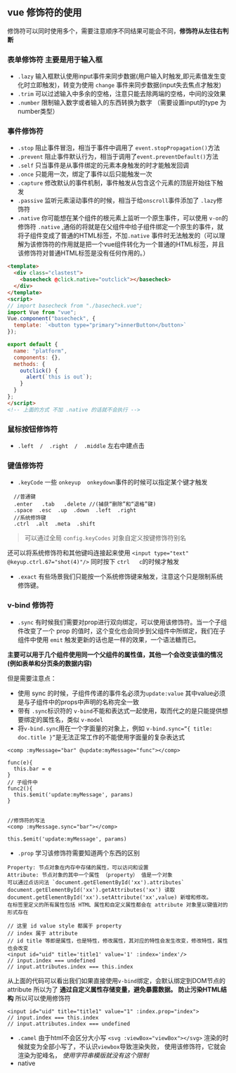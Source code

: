 ## vue 修饰符的使用

修饰符可以同时使用多个，需要注意顺序不同结果可能会不同，**修饰符从左往右判断**

### 表单修饰符 主要是用于输入框

- `.lazy` 输入框默认使用input事件来同步数据(用户输入时触发,即元素值发生变化时立即触发)，转变为使用 `change` 事件来同步数据(input失去焦点才触发)
- `.trim` 可以过滤输入中多余的空格，注意只能去除两端的空格，中间的没效果
- `.number` 限制输入数字或者输入的东西转换为数字  （需要设置input的type 为number类型）

### 事件修饰符

- `.stop` 阻止事件冒泡，相当于事件中调用了 `event.stopPropagation()`方法
- `.prevent` 阻止事件默认行为，相当于调用了`event.preventDefault()`方法
- `.self` 只当事件是从事件绑定的元素本身触发的时才能触发回调
- `.once` 只能用一次，绑定了事件以后只能触发一次
- `.capture` 修改默认的事件机制，事件触发从包含这个元素的顶层开始往下触发
- `.passive` 监听元素滚动事件的时候，相当于给`onscroll`事件添加了 `.lazy`修饰符
- `.native` 你可能想在某个组件的根元素上监听一个原生事件，可以使用 `v-on`的修饰符 `.native` ,通俗的将就是在父组件中给子组件绑定一个原生的事件，就将子组件变成了普通的HTML标签，不加`.native` 事件时无法触发的（可以理解为该修饰符的作用就是把一个vue组件转化为一个普通的HTML标签，并且该修饰符对普通HTML标签是没有任何作用的。）

```html
<template>
  <div class="clastest">
    <basecheck @click.native="outclick"></basecheck>
  </div>
</template>
<script>
// import basecheck from "./basecheck.vue";
import Vue from "vue";
Vue.component("basecheck", {
  template: `<button type="primary">innerButton</button>`
});

export default {
  name: "platform",
  components: {},
  methods: {
    outclick() {
      alert(`this is out`);
    }
  }
};
</script>
<!-- 上面的方式 不加 .native 的话就不会执行 -->
```



### 鼠标按钮修饰符

- `.left  /  .right  /  .middle`   左右中建点击

### 键值修饰符

- `.keyCode` 一些 `onkeyup  onkeydown`事件的时候可以指定某个键才触发

```
  //普通键
  .enter   .tab   .delete //(捕获“删除”和“退格”键)
  .space  .esc  .up  .down  .left  .right  
  //系统修饰键
  .ctrl  .alt  .meta  .shift  
```

> 可以通过全局 `config.keyCodes` 对象自定义按键修饰符别名

还可以将系统修饰符和其他键吗连接起来使用 `<input type="text" @keyup.ctrl.67="shot(4)"/>` 同时按下 `ctrl   c`的时候才触发

- `.exact` 有些场景我们只能按一个系统修饰键来触发，注意这个只是限制系统修饰键。

### v-bind 修饰符

- `.sync` 有时候我们需要对prop进行双向绑定，可以使用该修饰符。当一个子组件改变了一个 prop 的值时，这个变化也会同步到父组件中所绑定，我们在子组件中使用 `emit` 触发更新的话也是一样的效果，一个语法糖而已。

**主要可以用于几个组件使用同一个父组件的属性值，其他一个会改变该值的情况(例如表单和分页条的数据内容)**


但是需要注意点：

  - 使用 sync 的时候，子组件传递的事件名必须为`update:value` 其中value必须是与子组件中的props中声明的名称完全一致
  - 带有 `.sync`标识符的 `v-bind`不能和表达式一起使用，取而代之的是只能提供想要绑定的属性名，类似 `v-model`
  - 将`v-bind.sync`用在一个字面量的对象上，例如 `v-bind.sync=“{ title: doc.title }”`是无法正常工作的不能使用字面量的复杂表达式

  ```vue
  <comp :myMessage="bar" @update:myMessage="func"></comp>

  func(e){
    this.bar = e
  }
  // 子组件中
  func2(){
    this.$emit('update:myMessage', params)
  }


  //修饰符的写法
  <comp :myMessage.sync="bar"></comp>

  this.$emit('update:myMessage', params)
  ```

  - `.prop` 学习该修饰符需要知道两个东西的区别

  ```
  Property: 节点对象在内存中存储的属性，可以访问和设置
  Attribute: 节点对象的其中一个属性 （property） 值是一个对象
  可以通过点访问法 `document.getElementById('xx').attributes`
  document.getElementById('xx').getAttributes('xx') 读取
  document.getElementById('xx').setAttribute('xx',value) 新增和修改。
  在标签里定义的所有属性包括 HTML 属性和自定义属性都会在 attribute 对象里以键值对的形式存在
  ```

  ```vu
  // 这里 id value style 都属于 property
  // index 属于 attribute
  // id title 等即是属性，也是特性，修改属性，其对应的特性会发生改变，修改特性，属性也会改变
  <input id="uid" title='title1' value='1' :index='index'/>
  // input.index === undefined
  // input.attributes.index === this.index
  ```

  从上面的代码可以看出我们如果直接使用`v-bind`绑定，会默认绑定到DOM节点的 attribute 所以为了  **通过自定义属性存储变量，避免暴露数据。**  **防止污染HTML结构**  所以可以使用修饰符

   ```vu
  <input id="uid" title="title1" value="1" :index.prop="index">
  // input.index === this.index
  // input.attributes.index === undefined
   ```



  - `.camel` 由于html不会区分大小写 `<svg :viewBox="viewBox"></svg>` 渲染的时候就变为全部小写了，不认识`viewbox`导致渲染失败， 使用该修饰符，它就会渲染为驼峰名， *使用字符串模版就没有这个限制*
  - native